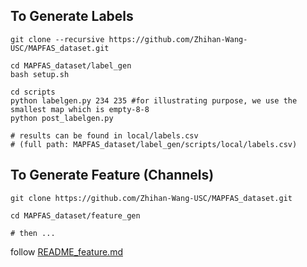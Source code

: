 ## To Generate Labels

```
git clone --recursive https://github.com/Zhihan-Wang-USC/MAPFAS_dataset.git

cd MAPFAS_dataset/label_gen
bash setup.sh

cd scripts
python labelgen.py 234 235 #for illustrating purpose, we use the smallest map which is empty-8-8
python post_labelgen.py 

# results can be found in local/labels.csv
# (full path: MAPFAS_dataset/label_gen/scripts/local/labels.csv)
```

## To Generate Feature (Channels)
```
git clone https://github.com/Zhihan-Wang-USC/MAPFAS_dataset.git

cd MAPFAS_dataset/feature_gen

# then ...
```
follow [README_feature.md](./feature_gen/README_feature.md)
